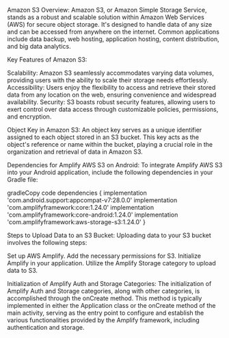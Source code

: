 Amazon S3 Overview: Amazon S3, or Amazon Simple Storage Service, stands as a robust and scalable solution within Amazon Web Services (AWS) for secure object storage. It's designed to handle data of any size and can be accessed from anywhere on the internet. Common applications include data backup, web hosting, application hosting, content distribution, and big data analytics.

Key Features of Amazon S3:

Scalability: Amazon S3 seamlessly accommodates varying data volumes, providing users with the ability to scale their storage needs effortlessly.
Accessibility: Users enjoy the flexibility to access and retrieve their stored data from any location on the web, ensuring convenience and widespread availability.
Security: S3 boasts robust security features, allowing users to exert control over data access through customizable policies, permissions, and encryption.   


Object Key in Amazon S3: An object key serves as a unique identifier assigned to each object stored in an S3 bucket. This key acts as the object's reference or name within the bucket, playing a crucial role in the organization and retrieval of data in Amazon S3.

Dependencies for Amplify AWS S3 on Android: To integrate Amplify AWS S3 into your Android application, include the following dependencies in your Gradle file:

gradleCopy code
dependencies { implementation 'com.android.support:appcompat-v7:28.0.0' implementation 'com.amplifyframework:core:1.24.0' implementation 'com.amplifyframework:core-android:1.24.0' implementation 'com.amplifyframework:aws-storage-s3:1.24.0' }

Steps to Upload Data to an S3 Bucket: Uploading data to your S3 bucket involves the following steps:

Set up AWS Amplify.
Add the necessary permissions for S3.
Initialize Amplify in your application.
Utilize the Amplify Storage category to upload data to S3.


Initialization of Amplify Auth and Storage Categories: The initialization of Amplify Auth and Storage categories, along with other categories, is accomplished through the onCreate method. This method is typically implemented in either the Application class or the onCreate method of the main activity, serving as the entry point to configure and establish the various functionalities provided by the Amplify framework, including authentication and storage.